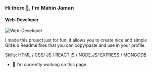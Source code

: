 ### Hi there 👋, I'm Mahin Jaman
#### Web-Developer
![Web-Developer](https://media.licdn.com/dms/image/D5616AQHkBdnGG7M_NA/profile-displaybackgroundimage-shrink_350_1400/0/1718329919927?e=1723680000&v=beta&t=j7x4fvUy2WZNGEaKpo2314Ee8_kta3gPyag6H1oG6aE)

I made this project just for fun, it allows you to create nice and simple GitHub Readme files that you can copy/paste and use in your profile.

Skills: HTML / CSS/ JS / REACT.jS / NODE.JS/ EXPRESS / MONGODB

- 🔭 I’m currently working on this page. 




